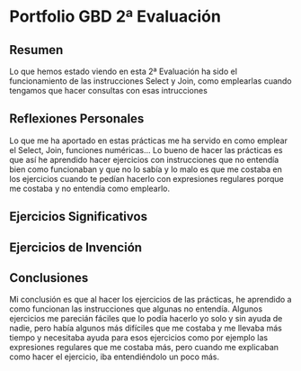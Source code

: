 # Portfolio GBD 2ª Evaluación

## Resumen
Lo que hemos estado viendo en esta 2ª Evaluación ha
sido el funcionamiento de las instrucciones Select y
Join, como emplearlas cuando tengamos que hacer consultas
con esas intrucciones

## Reflexiones Personales
Lo que me ha aportado en estas prácticas me ha servido
en como emplear el Select, Join, funciones numéricas...
Lo bueno de hacer las prácticas es que así he aprendido
hacer ejercicios con instrucciones que no entendía
bien como funcionaban y que no lo sabía y lo malo es que me
costaba en los ejercicios cuando te pedían hacerlo con expresiones
regulares porque me costaba y no entendía como emplearlo.

## Ejercicios Significativos


## Ejercicios de Invención


## Conclusiones
Mi conclusión es que al hacer los ejercicios de las 
prácticas, he aprendido a como funcionan las instrucciones
que algunas no entendía. Algunos ejercicios me parecián
fáciles que lo podía hacerlo yo solo y sin ayuda de nadie, pero
había algunos más difíciles que me costaba y me llevaba más
tiempo y necesitaba ayuda para esos ejercicios como por
ejemplo las expresiones regulares que me costaba más, pero
cuando me explicaban como hacer el ejercicio, iba entendiéndolo 
un poco más.
